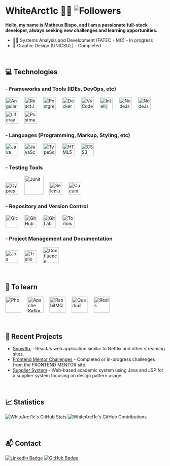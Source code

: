 # WhiteArct1c 👨‍💻 ![Followers](https://img.shields.io/github/followers/WhiteArct1c?style=social)

**Hello, my name is Matheus Bispo, and I am a passionate full-stack developer, always seeking new challenges and learning opportunities.**

- 👨‍💻 Systems Analysis and Development (FATEC - MC) - In progress
- 🎨 Graphic Design (UNICSUL) - Completed

&nbsp;

## 💻 Technologies

### - Frameworks and Tools (IDEs, DevOps, etc)
<p align="left">
  <img src="https://cdn.jsdelivr.net/gh/devicons/devicon/icons/angularjs/angularjs-original.svg" alt="AngularJS" width="40" height="40"/>
  &nbsp;&nbsp;&nbsp;
  <img src="https://cdn.jsdelivr.net/gh/devicons/devicon/icons/react/react-original.svg" alt="ReactJS" width="40" height="40"/>
  &nbsp;&nbsp;&nbsp;
  <img src="https://cdn.jsdelivr.net/gh/devicons/devicon/icons/postgresql/postgresql-original.svg" alt="PostgreSQL" width="40" height="40"/>
  &nbsp;&nbsp;&nbsp;
  <img src="https://cdn.jsdelivr.net/gh/devicons/devicon/icons/docker/docker-original.svg" alt="Docker" width="40" height="40"/>
  &nbsp;&nbsp;&nbsp;
  <img src="https://cdn.jsdelivr.net/gh/devicons/devicon/icons/vscode/vscode-original.svg" alt="VsCode" width="40" height="40"/>
  &nbsp;&nbsp;&nbsp;
  <img src="https://cdn.jsdelivr.net/gh/devicons/devicon/icons/intellij/intellij-original.svg" alt="Intellij" width="40" height="40"/>
  &nbsp;&nbsp;&nbsp;
  <img src="https://cdn.jsdelivr.net/gh/devicons/devicon/icons/nodejs/nodejs-original.svg" alt="NodeJs" width="40" height="40"/>
  &nbsp;&nbsp;&nbsp;
  <img src="https://cdn.jsdelivr.net/gh/devicons/devicon/icons/spring/spring-original.svg" alt="NodeJs" width="40" height="40"/>
  &nbsp;&nbsp;&nbsp;
  <img src="https://www.vectorlogo.zone/logos/liferay/liferay-icon.svg" alt="Liferay" width="40" height="40"/>
  &nbsp;&nbsp;&nbsp;
  <img src="https://cdn.jsdelivr.net/gh/devicons/devicon@latest/icons/postman/postman-original.svg" alt="Postman" width="40" height="40"/>  
</p>


### - Languages (Programming, Markup, Styling, etc)
<p align="left">
  <img src="https://cdn.jsdelivr.net/gh/devicons/devicon/icons/java/java-original.svg" alt="Java" width="40" height="40"/>
  &nbsp;&nbsp;&nbsp;
  <img src="https://cdn.jsdelivr.net/gh/devicons/devicon/icons/javascript/javascript-original.svg" alt="JavaScript" width="40" height="40"/>
  &nbsp;&nbsp;&nbsp;
  <img src="https://cdn.jsdelivr.net/gh/devicons/devicon/icons/typescript/typescript-original.svg" alt="TypeScript" width="40" height="40"/>
  &nbsp;&nbsp;&nbsp;
  <img src="https://cdn.jsdelivr.net/gh/devicons/devicon/icons/html5/html5-original.svg" alt="HTML5" width="40" height="40"/>
  &nbsp;&nbsp;&nbsp;
  <img src="https://cdn.jsdelivr.net/gh/devicons/devicon/icons/css3/css3-original.svg" alt="CSS3" width="40" height="40"/>
  &nbsp;&nbsp;&nbsp;
</p>

### - Testing Tools
<p align="left">
  <img src="https://cdn.jsdelivr.net/gh/devicons/devicon@latest/icons/cypressio/cypressio-original.svg" alt="CypressIo" width="40" height="40"/>
  &nbsp;&nbsp;&nbsp;
  <img src="https://cdn.jsdelivr.net/gh/devicons/devicon@latest/icons/junit/junit-plain-wordmark.svg" alt="Junit" width="60" height="60" />
  &nbsp;&nbsp;&nbsp;
  <img src="https://cdn.jsdelivr.net/gh/devicons/devicon@latest/icons/selenium/selenium-original.svg" alt="Selenium" width="40" height="40" />
  &nbsp;&nbsp;&nbsp;
  <img src="https://cdn.jsdelivr.net/gh/devicons/devicon@latest/icons/cucumber/cucumber-plain.svg" alt="Cucumber" width="40" height="40"/>
</p>

### - Repository and Version Control
<p align="left">
  <img src="https://cdn.jsdelivr.net/gh/devicons/devicon/icons/git/git-original.svg" alt="Git" width="40" height="40"/>
  &nbsp;&nbsp;&nbsp;
  <img src="https://cdn.jsdelivr.net/gh/devicons/devicon/icons/github/github-original.svg" alt="GitHub" width="40" height="40"/>
  &nbsp;&nbsp;&nbsp;
  <img src="https://cdn.jsdelivr.net/gh/devicons/devicon/icons/gitlab/gitlab-original.svg" alt="GitLab" width="40" height="40"/>
  &nbsp;&nbsp;&nbsp;
  <img src="https://cdn.jsdelivr.net/gh/devicons/devicon/icons/tortoisegit/tortoisegit-plain.svg" alt="TortoiseGit" width="40" height="40"/>
</p>

### - Project Management and Documentation
<p align="left">
  <img src="https://cdn.jsdelivr.net/gh/devicons/devicon/icons/jira/jira-original.svg" alt="Jira" width="40" height="40"/>
  &nbsp;&nbsp;&nbsp;
  <img src="https://cdn.jsdelivr.net/gh/devicons/devicon/icons/trello/trello-plain.svg" alt="Trello" width="40" height="40"/>
  &nbsp;&nbsp;&nbsp;
  <img src="https://cdn.jsdelivr.net/gh/devicons/devicon@latest/icons/confluence/confluence-plain-wordmark.svg"  alt="Confluence" width="50" height="50"/>
</p>

&nbsp;&nbsp;
  
##  📕 To learn
<p align="left">
  <img src="https://cdn.jsdelivr.net/gh/devicons/devicon@latest/icons/php/php-original.svg" alt="Php" width="50" height="50"/>
  &nbsp;&nbsp;&nbsp;
  <img src="https://cdn.jsdelivr.net/gh/devicons/devicon@latest/icons/apachekafka/apachekafka-original.svg" alt="Apache Kafka" width="50" height="50"/>
  &nbsp;&nbsp;&nbsp;
  <img src="https://cdn.jsdelivr.net/gh/devicons/devicon@latest/icons/rabbitmq/rabbitmq-original.svg"  alt="RabbitMQ" width="50" height="50"/>
  &nbsp;&nbsp;&nbsp;
  <img src="https://cdn.jsdelivr.net/gh/devicons/devicon@latest/icons/quarkus/quarkus-original.svg" alt="Quarkus" width="50" height="50"/>
  &nbsp;&nbsp;&nbsp;
  <img src="https://cdn.jsdelivr.net/gh/devicons/devicon@latest/icons/redis/redis-plain-wordmark.svg" alt="Redis" width="50" height="50"/>
  &nbsp;&nbsp;&nbsp;
</p>

&nbsp;&nbsp;


## 🚀 Recent Projects

- [Snowflix](https://github.com/WhiteArct1c/snowflix) - ReactJs web application similar to Netflix and other streaming sites.
- [Frontend Mentor Challenges](https://github.com/WhiteArct1c/FRONTEND-MENTOR-CHALLENGES) - Completed or in-progress challenges from the FRONTEND MENTOR site.
- [Supplier System](https://github.com/WhiteArct1c/ProjetoES3-SistemaFornecedor) - Web-based academic system using Java and JSP for a supplier system focusing on design pattern usage.

&nbsp;&nbsp;


## 📈 Statistics
  ![WhiteArct1c's GitHub Stats](https://github-readme-stats.vercel.app/api?username=WhiteArct1c&show_icons=true&theme=radical)
  ![WhiteArct1c's GitHub Contributions](https://github-readme-streak-stats.herokuapp.com/?user=WhiteArct1c&theme=radical)


&nbsp;&nbsp;

## 📬 Contact

[![LinkedIn Badge](https://img.shields.io/badge/-WhiteArct1c-blue?style=flat-square&logo=Linkedin&logoColor=white&link=https://www.linkedin.com/in/whitearct1c/)](https://www.linkedin.com/in/whitearct1c/)
[![GitHub Badge](https://img.shields.io/badge/-WhiteArct1c-grey?style=flat-square&logo=github&logoColor=white&link=https://github.com/WhiteArct1c)](https://github.com/WhiteArct1c)
